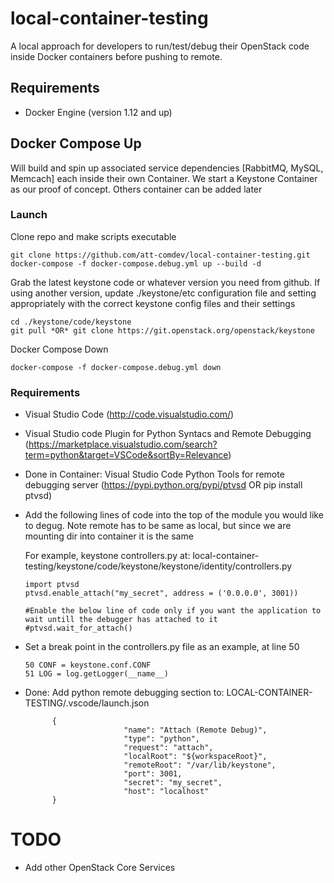 # local-container-testing

A local approach for developers to run/test/debug their OpenStack code inside Docker containers before pushing to remote. 

## Requirements

  * Docker Engine (version 1.12 and up)


## Docker Compose Up
Will build and spin up associated service dependencies [RabbitMQ, MySQL, Memcach] each inside their own Container. We start a Keystone Container as our proof of concept. Others container can be added later

### Launch
Clone repo and make scripts executable

```
git clone https://github.com/att-comdev/local-container-testing.git
docker-compose -f docker-compose.debug.yml up --build -d
```

Grab the latest keystone code or whatever version you need from github. 
If using another version, update ./keystone/etc configuration file and 
setting appropriately with the correct keystone config files and their settings
```
cd ./keystone/code/keystone
git pull *OR* git clone https://git.openstack.org/openstack/keystone

``` 

Docker Compose Down

```
docker-compose -f docker-compose.debug.yml down
```

### Requirements
- Visual Studio Code (http://code.visualstudio.com/)
- Visual Studio code Plugin for Python Syntacs and Remote Debugging (https://marketplace.visualstudio.com/search?term=python&target=VSCode&sortBy=Relevance)
- Done in Container: Visual Studio Code Python Tools for remote debugging server (https://pypi.python.org/pypi/ptvsd OR pip install ptvsd)
- Add the following lines of code into the top of the module you would like to degug. Note remote has to be same as local, but since we are mounting dir into container it is the same

  For example, keystone controllers.py at: 
  local-container-testing/keystone/code/keystone/keystone/identity/controllers.py
    ```
    import ptvsd
    ptvsd.enable_attach("my_secret", address = ('0.0.0.0', 3001))

    #Enable the below line of code only if you want the application to wait untill the debugger has attached to it
    #ptvsd.wait_for_attach()
    ```
- Set a break point in the controllers.py file as an example, at line 50
  ```
  50 CONF = keystone.conf.CONF
  51 LOG = log.getLogger(__name__)
  ```
- Done: Add python remote debugging section to: LOCAL-CONTAINER-TESTING/.vscode/launch.json
  ```               
        {
                        "name": "Attach (Remote Debug)",
                        "type": "python",
                        "request": "attach",
                        "localRoot": "${workspaceRoot}",
                        "remoteRoot": "/var/lib/keystone",
                        "port": 3001,
                        "secret": "my_secret",
                        "host": "localhost"
        }
  ```


# TODO

* Add other OpenStack Core Services

